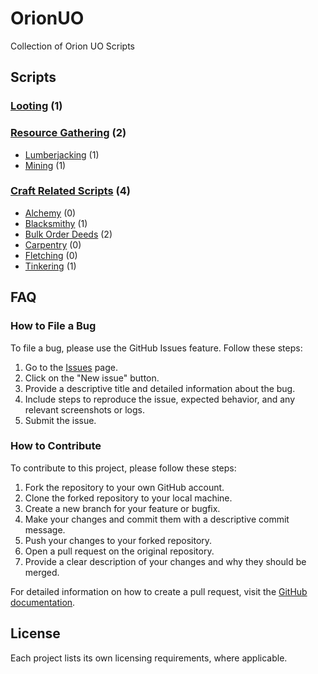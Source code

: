 # OrionUO
Collection of Orion UO Scripts

## Scripts

### [Looting](https://github.com/davidadas/orionuo/tree/main/main/scripts/Looting) (1)

### [Resource Gathering](https://github.com/davidadas/orionuo/tree/main/main/scripts/Resource%20Gathering) (2)
* [Lumberjacking](https://github.com/davidadas/orionuo/tree/main/main/scripts/Resource%20Gathering/Lumberjacking) (1)
* [Mining](https://github.com/davidadas/orionuo/tree/main/main/scripts/Resource%20Gathering/Mining) (1)

### [Craft Related Scripts](https://github.com/davidadas/orionuo/tree/main/main/scripts/Craft%20Related%20Scripts) (4)
* [Alchemy](https://github.com/davidadas/orionuo/tree/main/main/scripts/Craft%20Related%20Scripts/Alchemy) (0)
* [Blacksmithy](https://github.com/davidadas/orionuo/tree/main/main/scripts/Craft%20Related%20Scripts/Blacksmithy) (1)
* [Bulk Order Deeds](https://github.com/davidadas/orionuo/tree/main/main/scripts/Craft%20Related%20Scripts/Bulk%20Order%20Deeds) (2)
* [Carpentry](https://github.com/davidadas/orionuo/tree/main/main/scripts/Craft%20Related%20Scripts/Carpentry) (0)
* [Fletching](https://github.com/davidadas/orionuo/tree/main/main/scripts/Craft%20Related%20Scripts/Fletching) (0)
* [Tinkering](https://github.com/davidadas/orionuo/tree/main/main/scripts/Craft%20Related%20Scripts/Tinkering) (1)

## FAQ

### How to File a Bug
To file a bug, please use the GitHub Issues feature. Follow these steps:
1. Go to the [Issues](https://github.com/davidadas/orionuo/issues) page.
2. Click on the "New issue" button.
3. Provide a descriptive title and detailed information about the bug.
4. Include steps to reproduce the issue, expected behavior, and any relevant screenshots or logs.
5. Submit the issue.

### How to Contribute
To contribute to this project, please follow these steps:
1. Fork the repository to your own GitHub account.
2. Clone the forked repository to your local machine.
3. Create a new branch for your feature or bugfix.
4. Make your changes and commit them with a descriptive commit message.
5. Push your changes to your forked repository.
6. Open a pull request on the original repository.
7. Provide a clear description of your changes and why they should be merged.

For detailed information on how to create a pull request, visit the [GitHub documentation](https://docs.github.com/en/github/collaborating-with-issues-and-pull-requests/creating-a-pull-request).

## License

Each project lists its own licensing requirements, where applicable.
